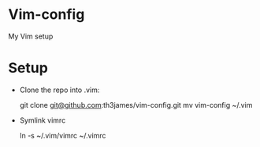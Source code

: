 Vim-config
==========

My Vim setup

# Setup
* Clone the repo into .vim:

    git clone git@github.com:th3james/vim-config.git
    mv vim-config ~/.vim

* Symlink vimrc

    ln -s ~/.vim/vimrc ~/.vimrc

